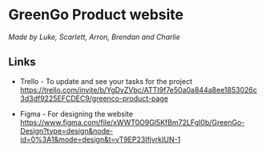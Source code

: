 # GreenGo Product website 
*Made by Luke, Scarlett, Arron, Brendan and Charlie*

## Links
- Trello - To update and see your tasks for the project
https://trello.com/invite/b/YgDvZVbc/ATTI9f7e50a0a844a8ee1853026c3d3df9225EFCDEC9/greenco-product-page

- Figma - For designing the website
https://www.figma.com/file/xWWT0O9Gl5KfBm72LFgI0b/GreenGo-Design?type=design&node-id=0%3A1&mode=design&t=vT9EP23IfjvrkIUN-1
